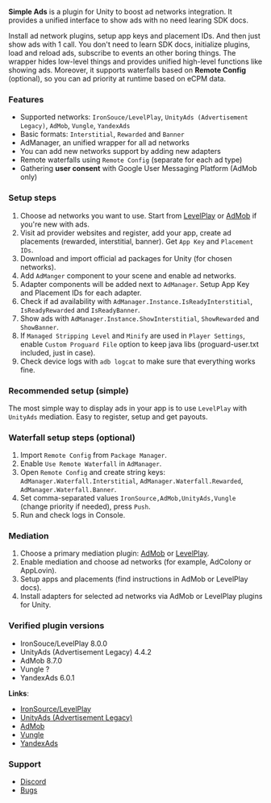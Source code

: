 **Simple Ads** is a plugin for Unity to boost ad networks integration. It provides a unified interface to show ads with no need learing SDK docs.

Install ad network plugins, setup app keys and placement IDs. And then just show ads with 1 call. You don't need to learn SDK docs, initialize plugins, load and reload ads, subscribe to events an other boring things. The wrapper hides low-level things and provides unified high-level functions like showing ads. Moreover, it supports waterfalls based on **Remote Config** (optional), so you can ad priority at runtime based on eCPM data.

### Features
* Supported networks: `IronSouce/LevelPlay`, `UnityAds (Advertisement Legacy)`, `AdMob`, `Vungle`, `YandexAds`
* Basic formats: `Interstitial`, `Rewarded` and `Banner`
* AdManager, an unified wrapper for all ad networks
* You can add new networks support by adding new adapters
* Remote waterfalls using `Remote Config` (separate for each ad type)
* Gathering **user consent** with Google User Messaging Platform (AdMob only)

### Setup steps
1. Choose ad networks you want to use. Start from [LevelPlay](https://developers.is.com/ironsource-mobile/unity/unity-plugin/) or [AdMob](https://developers.google.com/admob/unity/quick-start) if you're new with ads.
2. Visit ad provider websites and register, add your app, create ad placements (rewarded, interstitial, banner). Get `App Key` and `Placement IDs`.
3. Download and import official ad packages for Unity (for chosen networks).
4. Add `AdManger` component to your scene and enable ad networks.
5. Adapter components will be added next to `AdManager`. Setup App Key and Placement IDs for each adapter.
6. Check if ad availability with `AdManager.Instance.IsReadyInterstitial`, `IsReadyRewarded` and `IsReadyBanner`.
7. Show ads with `AdManager.Instance.ShowInterstitial`, `ShowRewarded` and `ShowBanner`.
8. If `Managed Stripping Level` and `Minify` are used in `Player Settings`, enable `Custom Proguard File` option to keep java libs (proguard-user.txt included, just in case).
9. Check device logs with `adb logcat` to make sure that everything works fine.

### Recommended setup (simple)
The most simple way to display ads in your app is to use `LevelPlay` with `UnityAds` mediation. Easy to register, setup and get payouts.

### Waterfall setup steps (optional)
1. Import `Remote Config` from `Package Manager`.
2. Enable `Use Remote Waterfall` in `AdManager`.
3. Open `Remote Config` and create string keys: `AdManager.Waterfall.Interstitial`, `AdManager.Waterfall.Rewarded`, `AdManager.Waterfall.Banner`.
4. Set comma-separated values `IronSource,AdMob,UnityAds,Vungle` (change priority if needed), press `Push`.
5. Run and check logs in Console.

### Mediation
1. Choose a primary mediation plugin: [AdMob](https://developers.google.com/admob/unity/mediate) or [LevelPlay](https://developers.is.com/ironsource-mobile/unity/mediation-networks-unity).
2. Enable mediation and choose ad networks (for example, AdColony or AppLovin).
3. Setup apps and placements (find instructions in AdMob or LevelPlay docs).
3. Install adapters for selected ad networks via AdMob or LevelPlay plugins for Unity.

### Verified plugin versions
* IronSouce/LevelPlay 8.0.0
* UnityAds (Advertisement Legacy) 4.4.2
* AdMob 8.7.0
* Vungle ?
* YandexAds 6.0.1

<strong>Links</strong>:
* [IronSource/LevelPlay](https://developers.is.com/ironsource-mobile/unity/unity-plugin/)
* [UnityAds (Advertisement Legacy)](https://unity.com/products/unity-ads)
* [AdMob](https://admob.google.com/)
* [Vungle](https://app.vungle.com/)
* [YandexAds](https://ads.yandex.com/monetization/)

### Support
* [Discord](https://discord.gg/4ht2AhW)
* [Bugs](https://github.com/hippogamesunity/SimpleAds/issues)
